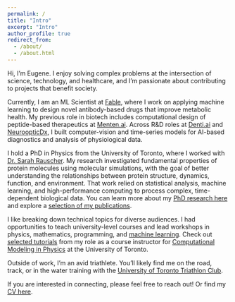 ```yaml
---
permalink: /
title: "Intro"
excerpt: "Intro"
author_profile: true
redirect_from: 
  - /about/
  - /about.html
---
```


Hi, I’m Eugene. I enjoy solving complex problems at the intersection of science, technology, and healthcare, and I’m passionate about contributing to projects that benefit society. 

Currently, I am an ML Scientist at [Fable](https://www.fabletherapeutics.com/), where I work on applying machine learning to design novel antibody-based drugs that improve metabolic health. My previous role in biotech includes computational design of peptide-based therapeutics at [Menten.ai](https://www.menten.ai/). Across R&D roles at [Denti.ai](https://www.denti.ai/) and [NeuroopticDx](https://neuroopticdx.com/), I built computer-vision and time-series models for AI-based diagnostics and analysis of physiological data. 

I hold a PhD in Physics from the University of Toronto, where I worked with [Dr. Sarah Rauscher](https://www.utm.utoronto.ca/cps/faculty-staff/rauscher-sarah). My research investigated fundamental properties of protein molecules using molecular simulations, with the goal of better understanding the relationships between protein structure, dynamics, function, and environment. That work relied on statistical analysis, machine learning, and high-performance computing to process complex, time-dependent biological data. You can learn more about my [PhD research here](/research/) and explore a [selection of my publications](/publications/).

I like breaking down technical topics for diverse audiences. I had opportunities to teach university-level courses and lead workshops in physics, mathematics, programming, and [machine learning](https://hlml-toronto.github.io/). Check out [selected tutorials](/teaching/) from my role as a course instructor for [Computational Modeling in Physics](https://utm.calendar.utoronto.ca/course/phy426h5) at the University of Toronto.

Outside of work, I’m an avid triathlete. You’ll likely find me on the road, track, or in the water training with the [University of Toronto Triathlon Club](https://uofttriathlon.com/).

If you are interested in connecting, please feel free to reach out! Or find my [CV here](/cv/).
